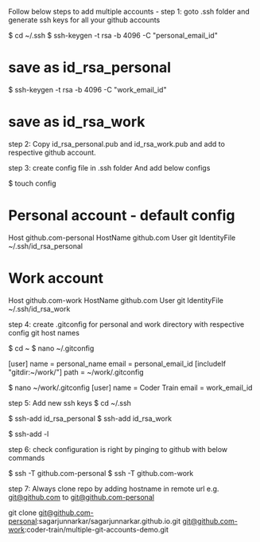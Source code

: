 Follow below steps to add multiple accounts -
step 1:
goto .ssh folder and generate ssh keys for all your github accounts

$ cd ~/.ssh
$ ssh-keygen -t rsa -b 4096 -C "personal_email_id"

# save as id_rsa_personal

$ ssh-keygen -t rsa -b 4096 -C "work_email_id"

# save as id_rsa_work

step 2:
Copy id_rsa_personal.pub and id_rsa_work.pub and add to respective github account.

step 3:
create config file in .ssh folder And add below configs

$ touch config

# Personal account - default config

Host github.com-personal
HostName github.com
User git
IdentityFile ~/.ssh/id_rsa_personal

# Work account

Host github.com-work
HostName github.com
User git
IdentityFile ~/.ssh/id_rsa_work

step 4:
create .gitconfig for personal and work directory with respective config git host names

$ cd ~
$ nano ~/.gitconfig

[user]
name = personal_name
email = personal_email_id
[includeIf "gitdir:~/work/"]
path = ~/work/.gitconfig

$ nano ~/work/.gitconfig
[user]
name = Coder Train
email = work_email_id

step 5:
Add new ssh keys
$ cd ~/.ssh

$ ssh-add id_rsa_personal
$ ssh-add id_rsa_work

$ ssh-add -l

step 6:
check configuration is right by pinging to github with below commands

$ ssh -T github.com-personal
$ ssh -T github.com-work

step 7:
Always clone repo by adding hostname in remote url
e.g. git@github.com to git@github.com-personal

git clone git@github.com-personal:sagarjunnarkar/sagarjunnarkar.github.io.git
git@github.com-work:coder-train/multiple-git-accounts-demo.git
